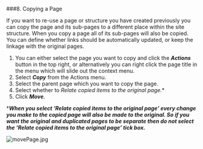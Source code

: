 ###8. Copying a Page

If you want  to re-use  a page  or structure you have created previously  you can  copy the page  and its sub-pages to a different  place  within the site structure. When you copy a page  all of its sub-pages will also be copied.  You can  define whether links should  be automatically updated, or keep the linkage with the original pages.

1. 	You can  either select the page  you want  to copy and click the ***Actions*** button in the top right, or alternatively you can  right click the page  title in the menu  which will slide out the context menu.
2.    Select  ***Copy*** from the Actions menu.
3.    Select  the parent page  which you want  to copy the page.
4.    Select  whether to *Relate copied items  to the original page.**
5.    Click ***Move***.

****When you select  ‘Relate copied items  to the original page’ every change you make to the copied page will also be made to the original. So if you want the original and duplicated pages to be separate  then do not select  the ‘Relate copied items  to the original page’ tick box.***

![movePage.jpg](images/movePage.jpg)